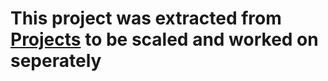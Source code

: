 # This project was extracted from [Projects](https:/https://github.com/BlessingLuphahla/Projects) to be scaled and worked on seperately
